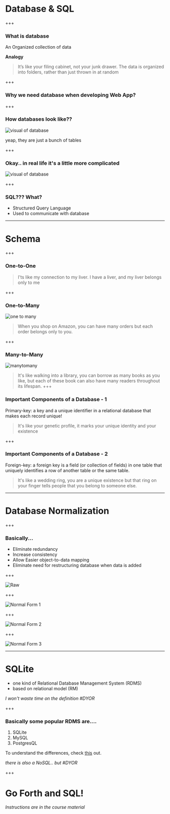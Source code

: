# Database & SQL

+++

### What is database

An Organized collection of data

**Analogy**

> It’s like your filing cabinet, not your junk drawer. The data is organized into folders, rather than just thrown in at random

+++

### Why we need database when developing Web App?

+++

### How databases look like??

![visual of database](database-look.png)

yeap, they are just a bunch of tables

+++

### Okay.. in real life it's a little more complicated
![visual of database](database-look.gif)

+++

### SQL??? What?

* Structured Query Language
* Used to communicate with database

---
# Schema

+++
### One-to-One

> I'ts like my connection to my liver. I have a liver, and my liver belongs only to me


+++

### One-to-Many

![one to many](onetomany.png)

> When you shop on Amazon, you can have many orders but each order belongs only to you.

+++

### Many-to-Many

![manytomany](manytomany.png)

> It's like walking into a library, you can borrow as many books as you like, but each of these book can also have many readers throughout its lifespan.
+++

### Important Components of a Database - 1 

Primary-key: a key and a unique identifier in a relational database that makes each record unique!

> It's like your genetic profile, it marks your unique identity and your existence

+++

### Important Components of a Database - 2 

Foreign-key: a foreign key is a field (or collection of fields) in one table that uniquely identifies a row of another table or the same table.

> It's like a wedding ring, you are a unique existence but that ring on your finger tells people that you belong to someone else.

---
# Database Normalization 

+++

### Basically...

* Eliminate redundancy
* Increase consistency
* Allow Easier object-to-data mapping
* Eliminate need for restructuring database when data is added

+++

![Raw](N0.png)

+++

![Normal Form 1](N1.png)

+++

![Normal Form 2](N2.png)

+++

![Normal Form 3](N3.png)

---
# SQLite

* one kind of Relational Database Management System (RDMS)
* based on relational model (RM)

*I won't waste time on the definition #DYOR*

+++

### Basically some popular RDMS are....

1. SQLite 
2. MySQL 
3. PostgresQL 

To understand the differences, check [this](https://www.digitalocean.com/community/tutorials/sqlite-vs-mysql-vs-postgresql-a-comparison-of-relational-database-management-systems) out. 

*there is also a NoSQL.. but #DYOR*

+++

# Go Forth and SQL!

*Instructions are in the course material*




